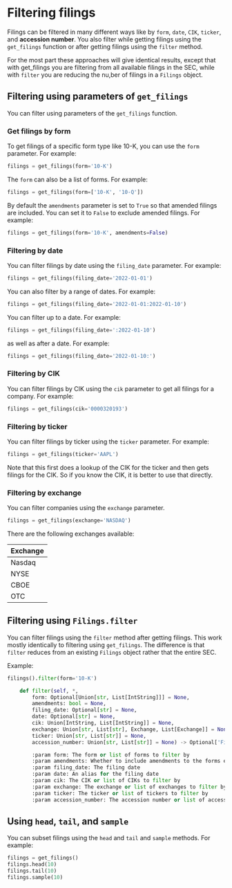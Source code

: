 # Filtering filings

Filings can be filtered in many different ways like by `form`, `date`, `CIK`, `ticker`, and **accession number**.
You also filter while getting filings using the `get_filings` function or after getting filings using the `filter` method.

For the most part these approaches will give identical results, except that with get_filings you are filtering from all available filings in the SEC, while with `filter` you are reducing the nu,ber of filings in a `Filings` object.


## Filtering using parameters of `get_filings`
You can filter using parameters of the `get_filings` function. 

### Get filings by form

To get filings of a specific form type like 10-K, you can use the `form` parameter. For example:
```python
filings = get_filings(form='10-K')
```

The `form` can also be a list of forms. For example:
```python
filings = get_filings(form=['10-K', '10-Q'])
```

By default the `amendments` parameter is set to `True` so that amended filings are included. You can set it to `False` to exclude amended filings. For example:
```python
filings = get_filings(form='10-K', amendments=False)
```


### Filtering by date

You can filter filings by date using the `filing_date` parameter. For example:
```python
filings = get_filings(filing_date='2022-01-01')
```

You can also filter by a range of dates. For example:
```python
filings = get_filings(filing_date='2022-01-01:2022-01-10')
```

You can filter up to a date. For example:
```python
filings = get_filings(filing_date=':2022-01-10')
```

as well as after a date. For example:
```python
filings = get_filings(filing_date='2022-01-10:')
```

### Filtering by CIK

You can filter filings by CIK using the `cik` parameter to get all filings for a company. For example:
```python 
filings = get_filings(cik='0000320193')
```

### Filtering by ticker

You can filter filings by ticker using the `ticker` parameter. For example:
```python
filings = get_filings(ticker='AAPL')
```
Note that this first does a lookup of the CIK for the ticker and then gets filings for the CIK.
So if you know the CIK, it is better to use that directly.

### Filtering by exchange

You can filter companies using the `exchange` parameter. 

```python
filings = get_filings(exchange='NASDAQ')
```
There are the following exchanges available:

| Exchange |
|----------|
| Nasdaq   | 
| NYSE     | 
| CBOE     | 
| OTC      | 


## Filtering using `Filings.filter`

You can filter filings using the `filter` method after getting filings. This work mostly identically to filtering using `get_filings`.
The difference is that `filter` reduces from an existing `Filings` object rather that the entire SEC.

Example:
```python
filings().filter(form='10-K')
```


```python
    def filter(self, *,
        form: Optional[Union[str, List[IntString]]] = None,
        amendments: bool = None,
        filing_date: Optional[str] = None,
        date: Optional[str] = None,
        cik: Union[IntString, List[IntString]] = None,
        exchange: Union[str, List[str], Exchange, List[Exchange]] = None,
        ticker: Union[str, List[str]] = None,
        accession_number: Union[str, List[str]] = None) -> Optional['Filings']:

        :param form: The form or list of forms to filter by
        :param amendments: Whether to include amendments to the forms e.g. include "10-K/A"
        :param filing_date: The filing date
        :param date: An alias for the filing date
        :param cik: The CIK or list of CIKs to filter by
        :param exchange: The exchange or list of exchanges to filter by
        :param ticker: The ticker or list of tickers to filter by
        :param accession_number: The accession number or list of accession numbers to filter by
```



## Using `head`, `tail`, and `sample`
You can subset filings using the `head` and `tail` and `sample` methods. For example:

```python
filings = get_filings()
filings.head(10)
filings.tail(10)
filings.sample(10)
```